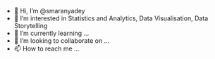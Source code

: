- 👋 Hi, I’m @smaranyadey
- 👀 I’m interested in Statistics and Analytics, Data Visualisation, Data Storytelling
- 🌱 I’m currently learning ...
- 💞️ I’m looking to collaborate on ...
- 📫 How to reach me ...

<!---
smaranyadey/smaranyadey is a ✨ special ✨ repository because its `README.md` (this file) appears on your GitHub profile.
You can click the Preview link to take a look at your changes.
--->
